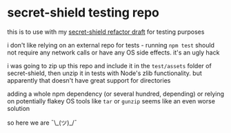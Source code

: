 # secret-shield testing repo

this is to use with my [secret-shield refactor draft](https://github.com/agius/secret-shield-refactor-draft) for testing purposes

i don't like relying on an external repo for tests - running `npm test` should not require any network calls or have any OS side effects. it's an ugly hack

i was going to zip up this repo and include it in the `test/assets` folder of secret-shield, then unzip it in tests with Node's zlib functionality. but apparently that doesn't have great support for directories

adding a whole npm dependency (or several hundred, depending) or relying on potentially flakey OS tools like `tar` or `gunzip` seems like an even worse solution

so here we are ¯\\\_(ツ)_/¯
